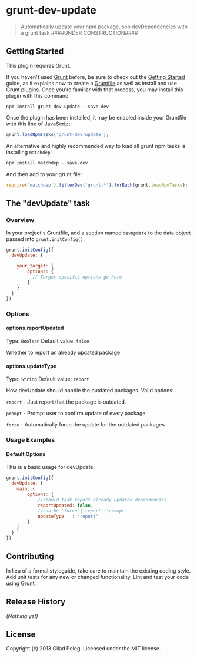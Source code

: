 # grunt-dev-update

> Automatically update your npm package.json devDependencies with a grunt task
####UNDER CONSTRUCTION####

## Getting Started
This plugin requires Grunt.

If you haven't used [Grunt](http://gruntjs.com/) before, be sure to check out the [Getting Started](http://gruntjs.com/getting-started) guide, as it explains how to create a [Gruntfile](http://gruntjs.com/sample-gruntfile) as well as install and use Grunt plugins. Once you're familiar with that process, you may install this plugin with this command:

```shell
npm install grunt-dev-update --save-dev
```

Once the plugin has been installed, it may be enabled inside your Gruntfile with this line of JavaScript:

```js
grunt.loadNpmTasks('grunt-dev-update');
```

An alternative and highly recommended way to load all grunt npm tasks is installing `matchdep`:
```js
npm install matchdep --save-dev
```

And then add to your grunt file:
```js
require('matchdep').filterDev('grunt-*').forEach(grunt.loadNpmTasks);
```


## The "devUpdate" task

### Overview
In your project's Gruntfile, add a section named `devUpdate` to the data object passed into `grunt.initConfig()`.

```js
grunt.initConfig({
  devUpdate: {

    your_target: {
        options: {
          // Target specific options go here
        }
    }
  }
})
```

### Options

#### options.reportUpdated
Type: `Boolean`
Default value: `false`

Whether to report an already updated package

#### options.updateType
Type: `String`
Default value: `report`

How devUpdate should handle the outdated packages. Valid options:

`report` - Just report that the package is outdated.

`prompt` - Prompt user to confirm update of every package

`force` - Automatically force the update for the outdated packages.

### Usage Examples

#### Default Options
This is a basic usage for devUpdate:

```js
grunt.initConfig({
  devUpdate: {
    main: {
        options: {
            //should task report already updated dependencies
            reportUpdated: false,
            //can be 'force'|'report'|'prompt'
            updateType   : "report"
        }
    }
  }
})
```

## Contributing
In lieu of a formal styleguide, take care to maintain the existing coding style. Add unit tests for any new or changed functionality. Lint and test your code using [Grunt](http://gruntjs.com/).

## Release History
_(Nothing yet)_

## License
Copyright (c) 2013 Gilad Peleg. Licensed under the MIT license.
